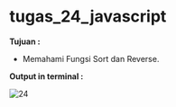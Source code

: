 # tugas_24_javascript

<b>Tujuan : </b>
<ul>
  <li>Memahami Fungsi Sort dan Reverse.</li>
</ul>

<b>Output in terminal : </b>

![24](https://user-images.githubusercontent.com/92837751/184476806-0036d53c-6ebe-4378-9223-1f7225dd36e8.jpg)
